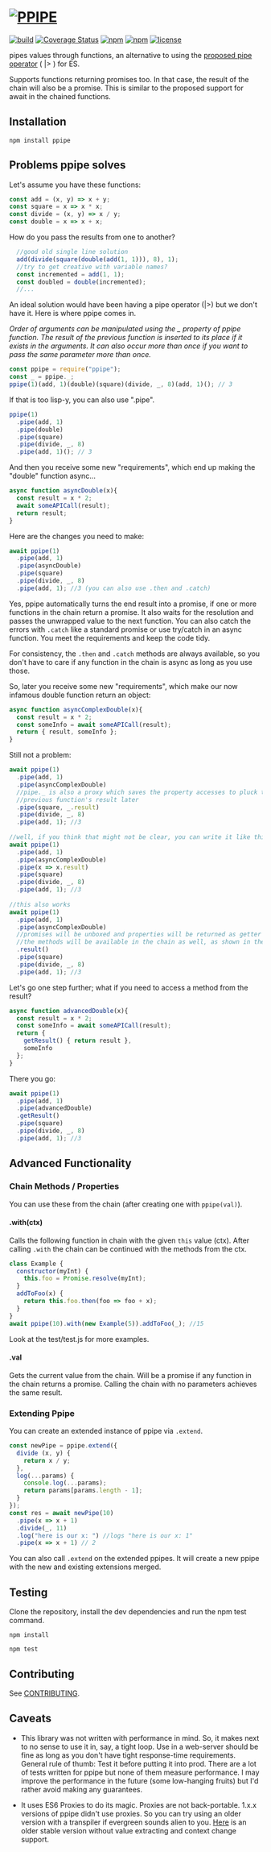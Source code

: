 # [![PPIPE](logo/logo_s.png)](https://github.com/egeozcan/ppipe)

[![build](https://travis-ci.org/egeozcan/ppipe.svg?branch=master)](https://travis-ci.org/egeozcan/ppipe)
[![Coverage Status](https://coveralls.io/repos/github/egeozcan/ppipe/badge.svg?branch=master)](https://coveralls.io/github/egeozcan/ppipe?branch=master)
[![npm](https://img.shields.io/npm/v/ppipe.svg)](https://www.npmjs.com/package/ppipe)
[![npm](https://img.shields.io/npm/dt/ppipe.svg)](https://www.npmjs.com/package/ppipe)
[![license](https://img.shields.io/github/license/egeozcan/ppipe.svg)](https://github.com/egeozcan/ppipe/blob/master/LICENSE)

pipes values through functions, an alternative to using the [proposed pipe operator](https://github.com/mindeavor/es-pipeline-operator) ( |> ) for ES.

Supports functions returning promises too. In that case, the result of the
chain will also be a promise. This is similar to the proposed support for
await in the chained functions.

## Installation

`npm install ppipe`

## Problems ppipe solves

Let's assume you have these functions:

```javascript
const add = (x, y) => x + y;
const square = x => x * x;
const divide = (x, y) => x / y;
const double = x => x + x;
```

How do you pass the results from one to another?

```javascript
  //good old single line solution
  add(divide(square(double(add(1, 1))), 8), 1);
  //try to get creative with variable names?
  const incremented = add(1, 1);
  const doubled = double(incremented);
  //...
```

An ideal solution would have been having a pipe operator (|>) but we don't have it. Here is
where ppipe comes in.

*Order of arguments can be manipulated using the _ property of ppipe function. The result of
the previous function is inserted to its place if it exists in the arguments. It can also
occur more than once if you want to pass the same parameter more than once.*

```javascript
const ppipe = require("ppipe");
const _ = ppipe._;
ppipe(1)(add, 1)(double)(square)(divide, _, 8)(add, 1)(); // 3
```

If that is too lisp-y, you can also use ".pipe".

```javascript
ppipe(1)
  .pipe(add, 1)
  .pipe(double)
  .pipe(square)
  .pipe(divide, _, 8)
  .pipe(add, 1)(); // 3
```

And then you receive some new "requirements", which end up making the "double" function
async...

```javascript
async function asyncDouble(x){
  const result = x * 2;
  await someAPICall(result);
  return result;
}
```

Here are the changes you need to make:

```javascript
await ppipe(1)
  .pipe(add, 1)
  .pipe(asyncDouble)
  .pipe(square)
  .pipe(divide, _, 8)
  .pipe(add, 1); //3 (you can also use .then and .catch)
```

Yes, ppipe automatically turns the end result into a promise, if one or more functions in the 
chain return a promise. It also waits for the resolution and passes the unwrapped value to the 
next function. You can also catch the errors with `.catch` like a standard promise or use
try/catch in an async function. You meet the requirements and keep the code tidy.

For consistency, the `.then` and `.catch` methods are always available, so you don't have to care
if any function in the chain is async as long as you use those.

So, later you receive some new "requirements", which make our now infamous double function 
return an object:

```javascript
async function asyncComplexDouble(x){
  const result = x * 2;
  const someInfo = await someAPICall(result);
  return { result, someInfo };
}
```

Still not a problem:

```javascript
await ppipe(1)
  .pipe(add, 1)
  .pipe(asyncComplexDouble)
  //pipe._ is also a proxy which saves the property accesses to pluck the prop from the
  //previous function's result later
  .pipe(square, _.result)
  .pipe(divide, _, 8)
  .pipe(add, 1); //3
  
//well, if you think that might not be clear, you can write it like this, too
await ppipe(1)
  .pipe(add, 1)
  .pipe(asyncComplexDouble)
  .pipe(x => x.result)
  .pipe(square)
  .pipe(divide, _, 8)
  .pipe(add, 1); //3
  
//this also works
await ppipe(1)
  .pipe(add, 1)
  .pipe(asyncComplexDouble)
  //promises will be unboxed and properties will be returned as getter functions
  //the methods will be available in the chain as well, as shown in the next example
  .result()
  .pipe(square)
  .pipe(divide, _, 8)
  .pipe(add, 1); //3
```

Let's go one step further; what if you need to access a method from the result?

```javascript
async function advancedDouble(x){
  const result = x * 2;
  const someInfo = await someAPICall(result);
  return { 
    getResult() { return result }, 
    someInfo 
  };
}
```

There you go:

```javascript
await ppipe(1)
  .pipe(add, 1)
  .pipe(advancedDouble)
  .getResult()
  .pipe(square)
  .pipe(divide, _, 8)
  .pipe(add, 1); //3
```

## Advanced Functionality

### Chain Methods / Properties

You can use these from the chain (after creating one with `ppipe(val)`).

#### .with(ctx)

Calls the following function in chain with the given `this` value (ctx). After calling `.with`
the chain can be continued with the methods from the ctx.

```javascript
class Example {
  constructor(myInt) {
    this.foo = Promise.resolve(myInt);
  }
  addToFoo(x) {
    return this.foo.then(foo => foo + x);
  }
}
await ppipe(10).with(new Example(5)).addToFoo(_); //15
```

Look at the test/test.js for more examples.

#### .val

Gets the current value from the chain. Will be a promise if any function in the chain returns a
promise. Calling the chain with no parameters achieves the same result.

### Extending Ppipe

You can create an extended instance of ppipe via `.extend`.

```javascript
const newPipe = ppipe.extend({
  divide (x, y) {
    return x / y;
  },
  log(...params) {
    console.log(...params);
    return params[params.length - 1];
  }
});
const res = await newPipe(10)
  .pipe(x => x + 1)
  .divide(_, 11)
  .log("here is our x: ") //logs "here is our x: 1"
  .pipe(x => x + 1) // 2
```

You can also call `.extend` on the extended ppipes. It will create a new ppipe with the new and
existing extensions merged.

## Testing

Clone the repository, install the dev dependencies and run the npm test command.

`npm install`

`npm test`

## Contributing

See [CONTRIBUTING](https://github.com/egeozcan/ppipe/blob/master/.github/CONTRIBUTING.md).

## Caveats

* This library was not written with performance in mind. So, it makes next to no sense to use
it in, say, a tight loop. Use in a web-server should be fine as long as you don't have tight
response-time requirements. General rule of thumb: Test it before putting it into prod. There
are a lot of tests written for ppipe but none of them measure performance. I may improve the
performance in the future (some low-hanging fruits) but I'd rather avoid making any guarantees.

* It uses ES6 Proxies to do its magic. Proxies are not back-portable. 1.x.x versions of ppipe
didn't use proxies. So you can try using an older version with a transpiler if evergreen sounds
alien to you.
[Here](https://github.com/egeozcan/ppipe/blob/1888e9269be90f549d5c00002f7e800598c6d539/index.js)
is an older stable version without value extracting and context change support.

